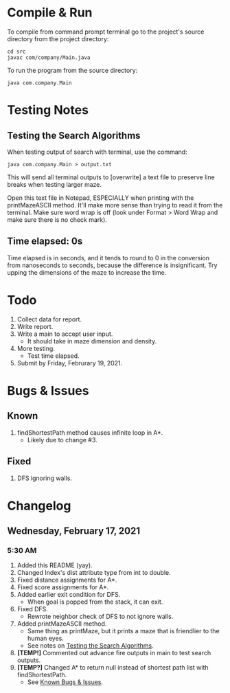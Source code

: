 # Compile & Run
To compile from command prompt terminal go to the project's source directory from the project directory:

    cd src
    javac com/company/Main.java

To run the program from the source directory:

    java com.company.Main

# Testing Notes
## Testing the Search Algorithms
When testing output of search with terminal, use the command:

    java com.company.Main > output.txt

This will send all terminal outputs to [overwrite] a text file to preserve line breaks when testing larger maze.

Open this text file in Notepad, ESPECIALLY when printing with the printMazeASCII method. It'll make more sense than trying to read it from the terminal. Make sure word wrap is off (look under Format > Word Wrap and make sure there is no check mark).

## Time elapsed: 0s
Time elapsed is in seconds, and it tends to round to 0 in the conversion from nanoseconds to seconds, because the difference is insignificant. Try upping the dimensions of the maze to increase the time.

# Todo
1. Collect data for report.
2. Write report.
3. Write a main to accept user input.
    - It should take in maze dimension and density.
4. More testing.
    - Test time elapsed.
5. Submit by Friday, Februrary 19, 2021.

# Bugs & Issues
## Known
1. findShortestPath method causes infinite loop in A*.
    - Likely due to change #3.

## Fixed
1. DFS ignoring walls.

# Changelog
## Wednesday, February 17, 2021
### 5:30 AM
1. Added this README (yay).
2. Changed Index's dist attribute type from int to double.
3. Fixed distance assignments for A*.
4. Fixed score assignments for A*.
5. Added earlier exit condition for DFS.
    - When goal is popped from the stack, it can exit.
6. Fixed DFS.
    - Rewrote neighbor check of DFS to not ignore walls.
7. Added printMazeASCII method.
    - Same thing as printMaze, but it prints a maze that is friendlier to the human eyes.
    - See notes on [Testing the Search Algorithms](#Testing-Notes).
8. **[TEMP!]** Commented out advance fire outputs in main to test search outputs.
9. **[TEMP?]** Changed A* to return null instead of shortest path list with findShortestPath. 
    - See [Known Bugs & Issues](#Bugs-&-Issues).
